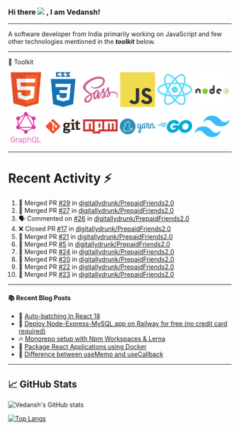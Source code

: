  ### Hi there <img src="https://raw.githubusercontent.com/MartinHeinz/MartinHeinz/master/wave.gif" height="20px"> , I am Vedansh!
 
 ---
 
A software developer from India primarily working on JavaScript and few other technologies mentioned in the ***toolkit*** below.

---

🔧 Toolkit

<img src="https://github.com/devicons/devicon/blob/master/icons/html5/html5-original.svg" alt="HTML" width="80" height="80"/>  <img src="https://github.com/devicons/devicon/blob/master/icons/css3/css3-plain-wordmark.svg" alt="CSS" width="80" height="80"/>   <img src="https://github.com/devicons/devicon/blob/master/icons/sass/sass-original.svg" alt="CSS" width="80" height="80"/>  <img src="https://github.com/devicons/devicon/blob/master/icons/javascript/javascript-original.svg" alt="JavaScript" width="80" height="80"/>  <img src="https://github.com/devicons/devicon/blob/master/icons/react/react-original.svg" alt="NodeJS" width="80" height="80"/>  <img src="https://github.com/devicons/devicon/blob/master/icons/nodejs/nodejs-original-wordmark.svg" alt="NodeJS" width="80" height="80"/>  <img src="https://github.com/devicons/devicon/blob/master/icons/graphql/graphql-plain-wordmark.svg" alt="NodeJS" width="80" height="80"/>  <img src="https://github.com/devicons/devicon/blob/master/icons/git/git-original-wordmark.svg" alt="Git" width="80" height="80"/>  <img src="https://github.com/devicons/devicon/blob/master/icons/npm/npm-original-wordmark.svg" alt="npm" width="80" height="80"/>  <img src="https://github.com/devicons/devicon/blob/master/icons/yarn/yarn-original-wordmark.svg" alt="yarn" width="80" height="80"/> <img src="https://github.com/devicons/devicon/blob/master/icons/go/go-original-wordmark.svg" alt="golang" width="80" height="80"/> <img src="https://github.com/devicons/devicon/blob/master/icons/tailwindcss/tailwindcss-plain.svg" alt="tailwindcss" width="80" height="80"/>

---

# Recent Activity :zap:
<!--START_SECTION:activity-->
1. 🎉 Merged PR [#29](https://github.com/digitallydrunk/PrepaidFriends2.0/pull/29) in [digitallydrunk/PrepaidFriends2.0](https://github.com/digitallydrunk/PrepaidFriends2.0)
2. 🎉 Merged PR [#27](https://github.com/digitallydrunk/PrepaidFriends2.0/pull/27) in [digitallydrunk/PrepaidFriends2.0](https://github.com/digitallydrunk/PrepaidFriends2.0)
3. 🗣 Commented on [#26](https://github.com/digitallydrunk/PrepaidFriends2.0/pull/26#issuecomment-1789527785) in [digitallydrunk/PrepaidFriends2.0](https://github.com/digitallydrunk/PrepaidFriends2.0)
4. ❌ Closed PR [#17](https://github.com/digitallydrunk/PrepaidFriends2.0/pull/17) in [digitallydrunk/PrepaidFriends2.0](https://github.com/digitallydrunk/PrepaidFriends2.0)
5. 🎉 Merged PR [#21](https://github.com/digitallydrunk/PrepaidFriends2.0/pull/21) in [digitallydrunk/PrepaidFriends2.0](https://github.com/digitallydrunk/PrepaidFriends2.0)
6. 🎉 Merged PR [#5](https://github.com/digitallydrunk/PrepaidFriends2.0/pull/5) in [digitallydrunk/PrepaidFriends2.0](https://github.com/digitallydrunk/PrepaidFriends2.0)
7. 🎉 Merged PR [#24](https://github.com/digitallydrunk/PrepaidFriends2.0/pull/24) in [digitallydrunk/PrepaidFriends2.0](https://github.com/digitallydrunk/PrepaidFriends2.0)
8. 🎉 Merged PR [#20](https://github.com/digitallydrunk/PrepaidFriends2.0/pull/20) in [digitallydrunk/PrepaidFriends2.0](https://github.com/digitallydrunk/PrepaidFriends2.0)
9. 🎉 Merged PR [#22](https://github.com/digitallydrunk/PrepaidFriends2.0/pull/22) in [digitallydrunk/PrepaidFriends2.0](https://github.com/digitallydrunk/PrepaidFriends2.0)
10. 🎉 Merged PR [#23](https://github.com/digitallydrunk/PrepaidFriends2.0/pull/23) in [digitallydrunk/PrepaidFriends2.0](https://github.com/digitallydrunk/PrepaidFriends2.0)
<!--END_SECTION:activity-->

---

#### :books: Recent Blog Posts
<!-- BLOGPOSTS:START -->
 - 💫 [Auto-batching In React 18](https://vedanshmehra.hashnode.dev/auto-batching-in-react-18)
 - 🚀 [Deploy Node-Express-MySQL app on Railway for free &lpar;no credit card required&rpar;](https://vedanshmehra.hashnode.dev/deploy-node-express-mysql-app-on-railway-for-free-no-credit-card-required)
 - 🔥 [Monorepo setup with Npm Workspaces &amp; Lerna](https://vedanshmehra.hashnode.dev/monorepo-setup-with-npm-workspaces-lerna)
 - 🚀 [Package React Applications using Docker](https://vedanshmehra.hashnode.dev/package-react-applications-using-docker)
 - 💫 [Difference between useMemo and useCallback](https://vedanshmehra.hashnode.dev/difference-between-usememo-and-usecallback)<!-- BLOGPOSTS:END -->
 
---

## &#x1f4c8; GitHub Stats
![Vedansh's GitHub stats](https://github-readme-stats.vercel.app/api?username=imvedanshmehra&theme=react)

[![Top Langs](https://github-readme-stats.vercel.app/api/top-langs/?username=imvedanshmehra&theme=react)](https://github.com/imvedanshmehra/github-readme-stats)

